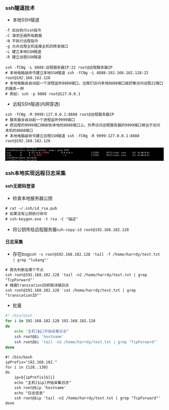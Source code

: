 ### ssh隧道技术
* 本地SSH隧道
```shell
-f 后台执行ssh指令
-C 请求压缩所有数据
-N 不执行远程指令
-g 允许远程主机连接主机的转发端口
-L 建立本地SSH隧道
-R 建立远程SSH隧道

ssh -fCNg -L 8888:远程服务器IP:22 root@远程服务器IP
# 本地电脑敲命令建立本地SSH隧道 ssh -fCNg -L 8888:192.168.182.128:22 root@192.168.182.128
# 本地电脑会自动起一个进程监听8888端口，当我们访问本地8888端口就好像访问远程22端口的服务一样
# 例如: ssh -p 8888 root@127.0.0.1
```
* 远程SSH隧道(内网穿透)
```shell
ssh -fCNg -R 9999:127.0.0.1:8888 root@远程服务器IP
# 服务器会自动起一个进程监听9999端口
# 把远程的9999端口映射到本地的8888端口上。外界访问远程服务器的9999端口相当于访问本机的8888端口
# 本地电脑敲命令建立远程SSH隧道 ssh -fCNg -R 9999:127.0.0.1:8888 root@192.168.182.128
```
![img.png](picture/img9.png)
### ssh本地实现远程日志采集
#### ssh无密码登录
* 检查本地服务器公钥
```txt
# cat ~/.ssh/id_rsa.pub
# 如果没有公钥执行命令
# ssh-keygen.exe -t rsa -C "描述"
```
* 将公钥传给远程服务器```ssh-copy-id root@192.168.182.128```
#### 日志采集
* 存在bug```ssh -v root@192.168.182.128 'tail -f /home/harrdy/test.txt | grep "lukang"'```
```shell
# 首先判断在哪个节点
ssh root@192.168.182.128 'tail -n2 /home/harrdy/test.txt | grep "TcpForward"'
# 根据transcationID抓取详细日志
ssh root@192.168.182.128 'cat /home/harrdy/test.txt | grep "transcationID"'
```
* 批量
```sh
#! /bin/bash
for i in 192.168.182.128 192.168.182.128
do
    echo "主机[$i]开始采集日志"
    ssh root@$i 'hostname'
    ssh root@$i 'tail -n2 /home/harrdy/test.txt | grep "TcpForward"'
done
```
```shell
#! /bin/bash
ipPrefix="192.168.182."
for i in {128..130}
do
    ip=${ipPrefix}${i}
    echo "主机[$ip]开始采集日志"
    ssh root@$ip 'hostname'
    echo "日志信息"
    ssh root@$ip 'tail -n2 /home/harrdy/test.txt | grep "TcpForward"'
done
```
